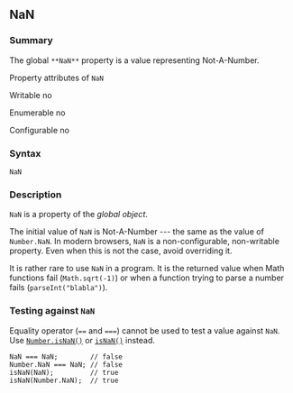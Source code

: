 ## NaN

### Summary

The global `**NaN**` property is a value representing Not-A-Number.

Property attributes of `NaN`

Writable
no

Enumerable
no

Configurable
no

### Syntax

    NaN

### Description

`NaN` is a property of the _global object_.

The initial value of `NaN` is Not-A-Number --- the same as the value of `Number.NaN`. In modern browsers, `NaN` is a non-configurable, non-writable property. Even when this is not the case, avoid overriding it.

It is rather rare to use `NaN` in a program. It is the returned value when Math functions fail (`Math.sqrt(-1)`) or when a function trying to parse a number fails (`parseInt("blabla")`).

### Testing against `NaN`

Equality operator (`==` and `===`) cannot be used to test a value against `NaN`. Use [`Number.isNaN()`][0] or [`isNaN()`][1] instead.

    NaN === NaN;        // false
    Number.NaN === NaN; // false
    isNaN(NaN);         // true
    isNaN(Number.NaN);  // true
    



[0]: https://developer.mozilla.org/en/docs/Web/JavaScript/Reference/Global_Objects/Number/isNaN "The Number.isNaN() method determines whether the passed value is NaN. More robust version of the original global isNaN()."
[1]: https://developer.mozilla.org/en/docs/Web/JavaScript/Reference/Global_Objects/isNaN "The isNaN() function determines whether a value is NaN or not. Note: coercion inside the isNaN function has interesting rules; you may alternatively want to use Number.isNaN(), as defined in ECMAScript 6, or you can use typeof to determine if the value is Not-A-Number."